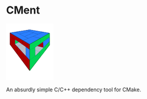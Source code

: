 # CMent

![cment logo](https://github.com/timlukins/CMent/raw/master/cment_logo.png "CMent Logo")

An absurdly simple C/C++ dependency tool for CMake.
